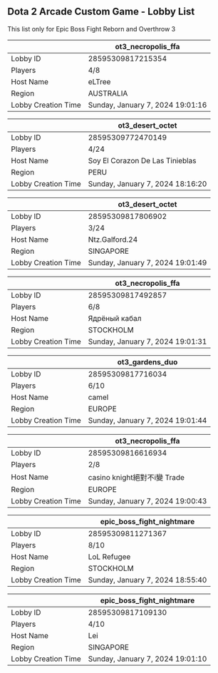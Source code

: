## Dota 2 Arcade Custom Game - Lobby List

This list only for Epic Boss Fight Reborn and Overthrow 3

|  | ot3_necropolis_ffa |
| ------ | ------ |
| Lobby ID | 28595309817215354 |
| Players | 4/8 |
| Host Name | eLTree |
| Region | AUSTRALIA |
| Lobby Creation Time | Sunday, January 7, 2024 19:01:16 |


|  | ot3_desert_octet |
| ------ | ------ |
| Lobby ID | 28595309772470149 |
| Players | 4/24 |
| Host Name | Soy El Corazon De Las Tinieblas |
| Region | PERU |
| Lobby Creation Time | Sunday, January 7, 2024 18:16:20 |


|  | ot3_desert_octet |
| ------ | ------ |
| Lobby ID | 28595309817806902 |
| Players | 3/24 |
| Host Name | Ntz.Galford.24 |
| Region | SINGAPORE |
| Lobby Creation Time | Sunday, January 7, 2024 19:01:49 |


|  | ot3_necropolis_ffa |
| ------ | ------ |
| Lobby ID | 28595309817492857 |
| Players | 6/8 |
| Host Name | Ядрёный кабал |
| Region | STOCKHOLM |
| Lobby Creation Time | Sunday, January 7, 2024 19:01:31 |


|  | ot3_gardens_duo |
| ------ | ------ |
| Lobby ID | 28595309817716034 |
| Players | 6/10 |
| Host Name | camel |
| Region | EUROPE |
| Lobby Creation Time | Sunday, January 7, 2024 19:01:44 |


|  | ot3_necropolis_ffa |
| ------ | ------ |
| Lobby ID | 28595309816616934 |
| Players | 2/8 |
| Host Name | casino knight絕對不i變 Trade |
| Region | EUROPE |
| Lobby Creation Time | Sunday, January 7, 2024 19:00:43 |


|  | epic_boss_fight_nightmare |
| ------ | ------ |
| Lobby ID | 28595309811271367 |
| Players | 8/10 |
| Host Name | LoL Refugee |
| Region | STOCKHOLM |
| Lobby Creation Time | Sunday, January 7, 2024 18:55:40 |


|  | epic_boss_fight_nightmare |
| ------ | ------ |
| Lobby ID | 28595309817109130 |
| Players | 4/10 |
| Host Name | Lei |
| Region | SINGAPORE |
| Lobby Creation Time | Sunday, January 7, 2024 19:01:10 |


